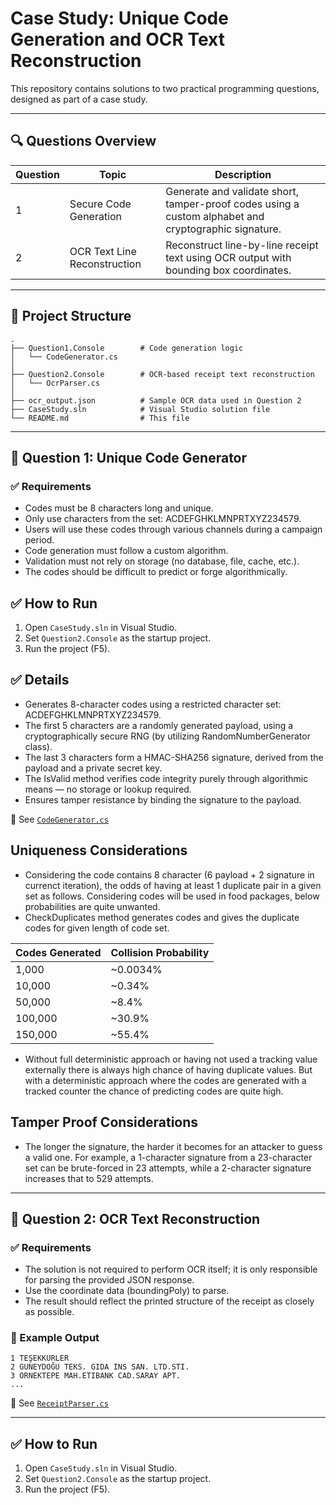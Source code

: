 ﻿
# Case Study: Unique Code Generation and OCR Text Reconstruction

This repository contains solutions to two practical programming questions, designed as part of a case study.

---

## 🔍 Questions Overview

| Question | Topic                        | Description |
|----------|-----------------------------|-------------|
| 1        | Secure Code Generation       | Generate and validate short, tamper-proof codes using a custom alphabet and cryptographic signature. |
| 2        | OCR Text Line Reconstruction | Reconstruct line-by-line receipt text using OCR output with bounding box coordinates. |

---

## 📁 Project Structure

```
.
├── Question1.Console        # Code generation logic
│   └── CodeGenerator.cs
│
├── Question2.Console        # OCR-based receipt text reconstruction
│   └── OcrParser.cs
│
├── ocr_output.json          # Sample OCR data used in Question 2
├── CaseStudy.sln            # Visual Studio solution file
└── README.md                # This file
```

---

## 🧩 Question 1: Unique Code Generator

### ✅ Requirements
- Codes must be 8 characters long and unique.
- Only use characters from the set: ACDEFGHKLMNPRTXYZ234579.
- Users will use these codes through various channels during a campaign period.
- Code generation must follow a custom algorithm.
- Validation must not rely on storage (no database, file, cache, etc.).
- The codes should be difficult to predict or forge algorithmically.


## ✅ How to Run
1. Open `CaseStudy.sln` in Visual Studio.
2. Set `Question2.Console` as the startup project.
3. Run the project (F5).


## ✅ Details
- Generates 8-character codes using a restricted character set: ACDEFGHKLMNPRTXYZ234579.
- The first 5 characters are a randomly generated payload, using a cryptographically secure RNG (by utilizing RandomNumberGenerator class).
- The last 3 characters form a HMAC-SHA256 signature, derived from the payload and a private secret key.
- The IsValid method verifies code integrity purely through algorithmic means — no storage or lookup required.
- Ensures tamper resistance by binding the signature to the payload.

📄 See [`CodeGenerator.cs`](Question1/Question1.Console/CodeGenerator.cs)

## Uniqueness Considerations
- Considering the code contains 8 character (6 payload + 2 signature in currenct iteration), the odds of having at least 1 duplicate pair in a given set as follows. Considering codes will be used in food packages, below probabilities are quite unwanted. 
- CheckDuplicates method generates codes and gives the duplicate codes for given length of code set.

| Codes Generated | Collision Probability |
| --------------- | --------------------- |
| 1,000           | \~0.0034%             |
| 10,000          | \~0.34%               |
| 50,000          | \~8.4%                |
| 100,000         | \~30.9%               |
| 150,000         | \~55.4%               |

- Without full deterministic approach or having not used a tracking value externally there is always high chance of having duplicate values. But with a deterministic approach where the codes are generated with a tracked counter the chance of predicting codes are quite high.


## Tamper Proof Considerations
- The longer the signature, the harder it becomes for an attacker to guess a valid one. For example, a 1-character signature from a 23-character set can be brute-forced in 23 attempts, while a 2-character signature increases that to 529 attempts. 

---

## 🧾 Question 2: OCR Text Reconstruction


### ✅ Requirements
- The solution is not required to perform OCR itself; it is only responsible for parsing the provided JSON response.
- Use the coordinate data (boundingPoly) to parse.
- The result should reflect the printed structure of the receipt as closely as possible.

### 🔄 Example Output

```
1 TEŞEKKÜRLER
2 GUNEYDOĞU TEKS. GIDA INS SAN. LTD.STI.
3 ORNEKTEPE MAH.ETIBANK CAD.SARAY APT.
...
```

📄 See [`ReceiptParser.cs`](Question2/Question2.Console/ReceiptParser.cs)

---

## ✅ How to Run

1. Open `CaseStudy.sln` in Visual Studio.
2. Set `Question2.Console` as the startup project.
3. Run the project (F5).


